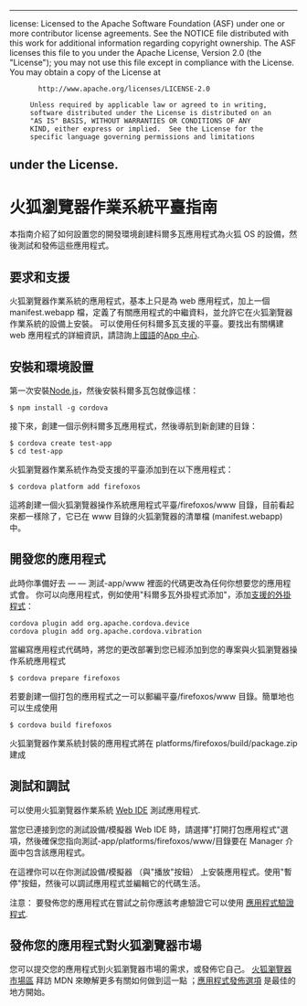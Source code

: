 * * *

license: Licensed to the Apache Software Foundation (ASF) under one or more contributor license agreements. See the NOTICE file distributed with this work for additional information regarding copyright ownership. The ASF licenses this file to you under the Apache License, Version 2.0 (the "License"); you may not use this file except in compliance with the License. You may obtain a copy of the License at

           http://www.apache.org/licenses/LICENSE-2.0
    
         Unless required by applicable law or agreed to in writing,
         software distributed under the License is distributed on an
         "AS IS" BASIS, WITHOUT WARRANTIES OR CONDITIONS OF ANY
         KIND, either express or implied.  See the License for the
         specific language governing permissions and limitations
    

## under the License.

# 火狐瀏覽器作業系統平臺指南

本指南介紹了如何設置您的開發環境創建科爾多瓦應用程式為火狐 OS 的設備，然後測試和發佈這些應用程式。

## 要求和支援

火狐瀏覽器作業系統的應用程式，基本上只是為 web 應用程式，加上一個 manifest.webapp 檔，定義了有關應用程式的中繼資料，並允許它在火狐瀏覽器作業系統的設備上安裝。 可以使用任何科爾多瓦支援的平臺。要找出有關構建 web 應用程式的詳細資訊，請諮詢上[國語][1]的[App 中心][2].

 [1]: https://developer.mozilla.org/en-US/
 [2]: https://developer.mozilla.org/en-US/Apps

## 安裝和環境設置

第一次安裝[Node.js][3]，然後安裝科爾多瓦包就像這樣：

 [3]: http://nodejs.org/

    $ npm install -g cordova
    

接下來，創建一個示例科爾多瓦應用程式，然後導航到新創建的目錄：

    $ cordova create test-app
    $ cd test-app
    

火狐瀏覽器作業系統作為受支援的平臺添加到在以下應用程式：

    $ cordova platform add firefoxos
    

這將創建一個火狐瀏覽器操作系統應用程式平臺/firefoxos/www 目錄，目前看起來都一樣除了，它已在 www 目錄的火狐瀏覽器的清單檔 (manifest.webapp) 中。

## 開發您的應用程式

此時你準備好去 — — 測試-app/www 裡面的代碼更改為任何你想要您的應用程式會。 你可以向應用程式，例如使用"科爾多瓦外掛程式添加"，添加[支援的外掛程式]()：

    cordova plugin add org.apache.cordova.device
    cordova plugin add org.apache.cordova.vibration
    

當編寫應用程式代碼時，將您的更改部署到您已經添加到您的專案與火狐瀏覽器操作系統應用程式

    $ cordova prepare firefoxos
    

若要創建一個打包的應用程式之一可以郵編平臺/firefoxos/www 目錄。簡單地也可以生成使用

    $ cordova build firefoxos
    

火狐瀏覽器作業系統封裝的應用程式將在 platforms/firefoxos/build/package.zip 建成

## 測試和調試

可以使用火狐瀏覽器作業系統 [Web IDE][4] 測試應用程式.

 [4]: https://developer.mozilla.org/en-US/docs/Tools/WebIDE

當您已連接到您的測試設備/模擬器 Web IDE 時，請選擇"打開打包應用程式"選項，然後確保您指向測試-app/platforms/firefoxos/www/目錄要在 Manager 介面中包含該應用程式。

在這裡你可以在你測試設備/模擬器 （與"播放"按鈕） 上安裝應用程式。使用"暫停"按鈕，然後可以調試應用程式並編輯它的代碼生活。

注意： 要發佈您的應用程式在嘗試之前你應該考慮驗證它可以使用 [應用程式驗證程式][5].

 [5]: https://marketplace.firefox.com/developers/validator

## 發佈您的應用程式對火狐瀏覽器市場

您可以提交您的應用程式到火狐瀏覽器市場的需求，或發佈它自己。 [火狐瀏覽器市場區][6] 拜訪 MDN 來瞭解更多有關如何做到這一點 ；[應用程式發佈選項][7] 是最佳的地方開始。

 [6]: https://developer.mozilla.org/en-US/Marketplace
 [7]: https://developer.mozilla.org/en-US/Marketplace/Publishing/Publish_options